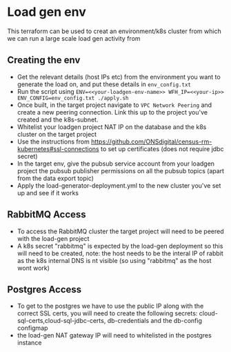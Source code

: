 # Load gen env
This terraform can be used to creat an environment/k8s cluster from which we can run a large scale load gen activity from

## Creating the env

- Get the relevant details (host IPs etc) from the environment you want to generate the load on, and put these details in `env_config.txt`
- Run the script using `ENV=<<your-loadgen-env-name>> WFH_IP=<<your-ip>> ENV_CONFIG=env_config.txt ./apply.sh`
- Once built, in the target project navigate to `VPC Network Peering` and create a new peering connection. Link this up to the project you've created and the k8s-subnet.
- Whitelist your loadgen project NAT IP on the database and the k8s cluster on the target project
- Use the instructions from https://github.com/ONSdigital/census-rm-kubernetes#ssl-connections to set up certificates (does not require jdbc secret)
- In the target env, give the pubsub service account from your loadgen project the pubsub publisher permissions on all the pubsub topics (apart from the data export topic)
- Apply the load-generator-deployment.yml to the new cluster you've set up and see if it works

##  RabbitMQ Access

- To access the RabbitMQ cluster the target project will need to be peered with the load-gen project
- A k8s secret "rabbitmq" is expected by the load-gen deployment so this will need to be created, note: the host needs
to be the interal IP of rabbit as the k8s internal DNS is nt visible (so using "rabbitmq" as the host wont work)


##  Postgres Access
- To get to the postgres we have to use the public IP along with the correct SSL certs, you will need to create the
following secrets: cloud-sql-certs,cloud-sql-jdbc-certs, db-credentials and the db-config configmap
- the load-gen NAT gateway IP will need to whitelisted in the postgres instance

